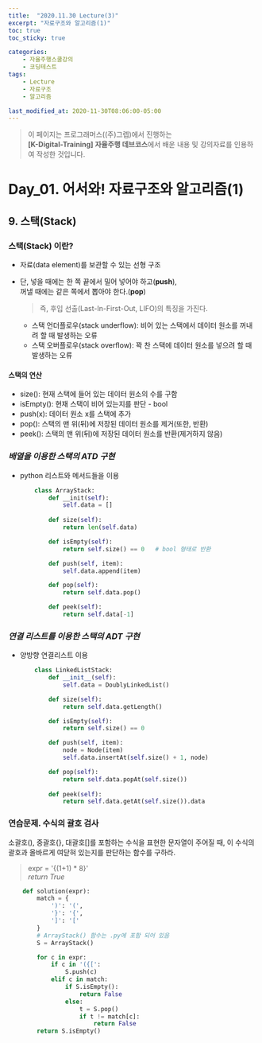 ```yaml
---
title:  "2020.11.30 Lecture(3)"
excerpt: "자료구조와 알고리즘(1)"
toc: true
toc_sticky: true

categories:
    - 자율주행스쿨강의
    - 코딩테스트
tags:
    - Lecture
    - 자료구조
    - 알고리즘

last_modified_at: 2020-11-30T08:06:00-05:00
---
```


>이 페이지는 프로그래머스((주)그렙)에서 진행하는\
**[K-Digital-Training] 자율주행 데브코스**에서 배운 내용 및 강의자료를 인용하여 작성한 것입니다.

# Day_01. 어서와! 자료구조와 알고리즘(1)

## **9. 스택(Stack)**

### **스택(Stack) 이란?**
* 자료(data element)를 보관할 수 있는 선형 구조
* 단, 넣을 때에는 한 쪽 끝에서 밀어 넣어야 하고(**push**),\
    꺼낼 때에는 같은 쪽에서 뽑아야 한다.(**pop**)
    >즉, 후입 선출(Last-In-First-Out, LIFO)의 특징을 가진다.

    + 스택 언더플로우(stack underflow): 비어 있는 스택에서 데이터 원소를 꺼내려 할 때 발생하는 오류
    + 스택 오버플로우(stack overflow): 꽉 찬 스택에 데이터 원소를 넣으려 할 때 발생하는 오류

#### **스택의 연산**
* size(): 현재 스택에 들어 있는 데이터 원소의 수를 구함
* isEmpty(): 현재 스택이 비어 있는지를 판단 - bool
* push(x): 데이터 원소 x를 스택에 추가
* pop(): 스택의 맨 위(뒤)에 저장된 데이터 원소를 제거(또한, 반환)
* peek(): 스택의 맨 위(뒤)에 저장된 데이터 원소를 반환(제거하지 않음)

### ***배열을 이용한 스택의 ATD 구현***
* python 리스트와 메서드들을 이용

    ```python
        class ArrayStack:
            def __init(self):
                self.data = []
            
            def size(self):
                return len(self.data)

            def isEmpty(self):
                return self.size() == 0   # bool 형태로 반환

            def push(self, item):
                self.data.append(item)

            def pop(self):
                return self.data.pop()

            def peek(self):
                return self.data[-1]
   ```
### ***연결 리스트를 이용한 스택의 ADT 구현***
* 양방향 연결리스트 이용

    ```python
        class LinkedListStack:
            def __init__(self):
                self.data = DoublyLinkedList()

            def size(self):
                return self.data.getLength()

            def isEmpty(self):
                return self.size() == 0

            def push(self, item):
                node = Node(item)
                self.data.insertAt(self.size() + 1, node)

            def pop(self):
                return self.data.popAt(self.size())
            
            def peek(self):
                return self.data.getAt(self.size()).data
    ```
### 연습문제. 수식의 괄호 검사

소괄호(), 중괄호{}, 대괄호[]를 포함하는 수식을 표현한 문자열이 주어질 때, 이 수식의 괄호과 올바르게 여닫혀 있는지를 판단하는 함수를 구하라.

>expr = '{(1+1) * 8}'\
>*return True*

```python
    def solution(expr):
        match = {
            ')': '(',
            '}': '{',
            ']': '['
        }
        # ArrayStack() 함수는 .py에 포함 되어 있음
        S = ArrayStack()

        for c in expr:
            if c in '({[':
                S.push(c)
            elif c in match:
                if S.isEmpty():
                    return False
                else:
                    t = S.pop()
                    if t != match[c]:
                        return False
        return S.isEmpty()
```
